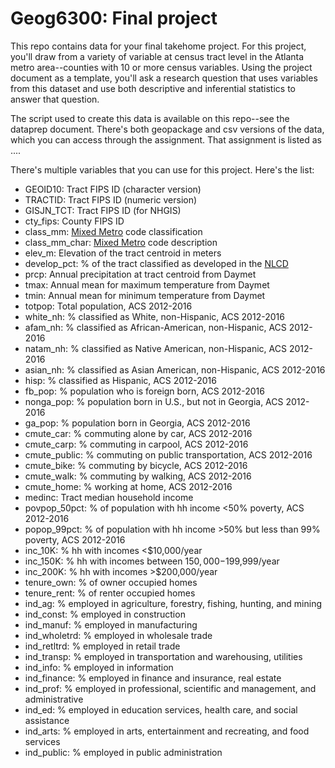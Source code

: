 # Geog6300: Final project

This repo contains data for your final takehome project. For this project, you'll draw from a variety of variable at census tract level in the Atlanta metro area--counties with 10 or more census variables. Using the project document as a template, you'll ask a research question that uses variables from this dataset and use both descriptive and inferential statistics to answer that question. 

The script used to create this data is available on this repo--see the dataprep document. There's both geopackage and csv versions of the data, which you can access through the assignment. That assignment is listed as ....

There's multiple variables that you can use for this project. Here's the list:

* GEOID10: Tract FIPS ID (character version)
* TRACTID: Tract FIPS ID (numeric version)
* GISJN_TCT: Tract FIPS ID (for NHGIS)
* cty_fips: County FIPS ID
* class_mm: [Mixed Metro](http://mixedmetro.com) code classification
* class_mm_char: [Mixed Metro](http://mixedmetro.com) code description
* elev_m: Elevation of the tract centroid in meters
* develop_pct: % of the tract classified as developed in the [NLCD](https://catalog.data.gov/dataset/national-land-cover-database-nlcd-land-cover-collection)
* prcp: Annual precipitation at tract centroid from Daymet
* tmax: Annual mean for maximum temperature from Daymet
* tmin: Annual mean for minimum temperature from Daymet
* totpop: Total population, ACS 2012-2016
* white_nh: % classified as White, non-Hispanic, ACS 2012-2016
* afam_nh: % classified as African-American, non-Hispanic, ACS 2012-2016
* natam_nh: % classified as Native American, non-Hispanic, ACS 2012-2016
* asian_nh: % classified as Asian American, non-Hispanic, ACS 2012-2016
* hisp: % classified as Hispanic, ACS 2012-2016
* fb_pop: % population who is foreign born, ACS 2012-2016
* nonga_pop: % population born in U.S., but not in Georgia, ACS 2012-2016
* ga_pop: % population born in Georgia, ACS 2012-2016
* cmute_car: % commuting alone by car, ACS 2012-2016
* cmute_carp: % commuting in carpool, ACS 2012-2016
* cmute_public: % commuting on public transportation, ACS 2012-2016
* cmute_bike: % commuting by bicycle, ACS 2012-2016
* cmute_walk: % commuting by walking, ACS 2012-2016
* cmute_home: % working at home, ACS 2012-2016
* medinc: Tract median household income
* povpop_50pct: % of population with hh income <50% poverty, ACS 2012-2016
* popop_99pct: % of population with hh income >50% but less than 99% poverty, ACS 2012-2016
* inc_10K: % hh with incomes <$10,000/year
* inc_150K: % hh with incomes between $150,000-$199,999/year
* inc_200K: % hh with incomes >$200,000/year
* tenure_own: % of owner occupied homes
* tenure_rent: % of renter occupied homes
* ind_ag: % employed in agriculture, forestry, fishing, hunting, and mining
* ind_const: % employed in construction
* ind_manuf: % employed in manufacturing
* ind_wholetrd: % employed in wholesale trade
* ind_retltrd: % employed in retail trade
* ind_transp: % employed in transportation and warehousing, utilities
* ind_info: % employed in information
* ind_finance: % employed in finance and insurance, real estate
* ind_prof: % employed in professional, scientific and management, and administrative
* ind_ed: % employed in education services, health care, and social assistance
* ind_arts: % employed in arts, entertainment and recreating, and food services
* ind_public: % employed in public administration